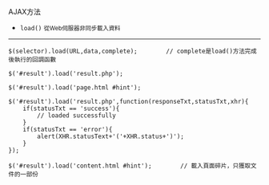 AJAX方法
- `load()` <small>從Web伺服器非同步載入資料</small>

---

```
$(selector).load(URL,data,complete);		// complete是load()方法完成後執行的回調函數
```

```
$('#result').load('result.php');
```

```
$('#result').load('page.html #hint');
```

```
$('#result').load('result.php',function(responseTxt,statusTxt,xhr){
	if(statusTxt == 'success'){
		// loaded successfully
	}
	if(statusTxt == 'error'){
		alert(XHR.statusText+'('+XHR.status+')');
	}
});
```

```
$('#result').load('content.html #hint');		// 載入頁面碎片，只獲取文件的一部份
```